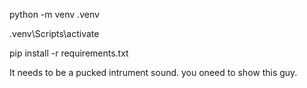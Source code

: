 python -m venv .venv

.venv\Scripts\activate

pip install -r requirements.txt

It needs to be a pucked intrument sound.
you oneed to show this guy.